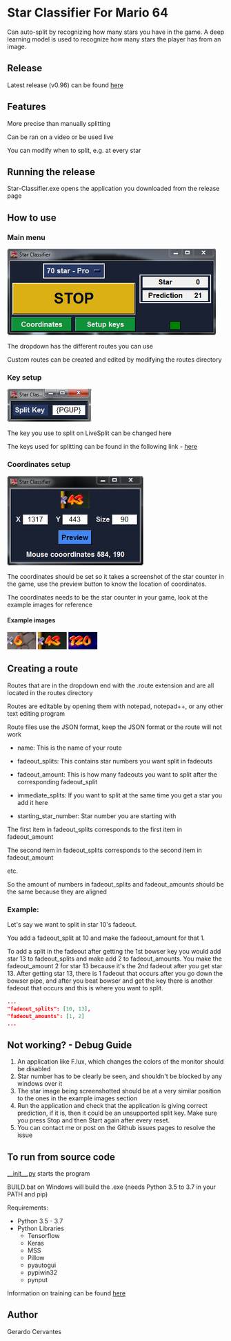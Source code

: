 # Star Classifier For Mario 64

Can auto-split by recognizing how many stars you have in the game.  A deep learning model is used to recognize how many stars the player has from an image.


## Release

Latest release (v0.96) can be found [here](https://github.com/gcervantes8/Star-Classifier-For-Mario-64/releases)



## Features


More precise than manually splitting

Can be ran on a video or be used live

You can modify when to split, e.g. at every star


## Running the release

Star-Classifier.exe opens the application you downloaded from the release page


## How to use

### Main menu

![Image of GUI main menu](images/MainMenu.png) 

The dropdown has the different routes you can use

Custom routes can be created and edited by modifying the routes directory


### Key setup

![Image of GUI key setup window ](images/Keysetup.png) 

The key you use to split on LiveSplit can be changed here

The keys used for splitting can be found in the following link - [here](https://docs.microsoft.com/en-us/dotnet/api/system.windows.forms.sendkeys?redirectedfrom=MSDN&view=netframework-4.7.2)



### Coordinates setup

![Image of GUI coordinates window ](images/Coordinates.png) 

The coordinates should be set so it takes a screenshot of the star counter in the game, use the preview button to know the location of coordinates.

The coordinates needs to be the star counter in your game, look at the example images for reference

 
#### Example images

![Example image cropped at the star counter ](images/one_digit.png) 
![Example image cropped at the star counter ](images/two_digit.png) 
![Example image cropped at the star counter ](images/three_digit.png)


 ## Creating a route

Routes that are in the dropdown end with the .route extension and are all located in the routes directory

Routes are editable by opening them with notepad, notepad++, or any other text editing program

Route files use the JSON format, keep the JSON format or the route will not work


* name:  This is the name of your route

* fadeout_splits: This contains star numbers you want split in fadeouts

* fadeout_amount: This is how many fadeouts you want to split after the corresponding fadeout_split

* immediate_splits: If you want to split at the same time you get a star you add it here

* starting_star_number: Star number you are starting with


The first item in fadeout_splits corresponds to the first item in fadeout_amount

The second item in fadeout_splits corresponds to the second item in fadeout_amount

etc.


So the amount of numbers in fadeout_splits and fadeout_amounts should be the same because they are aligned

### Example:

Let's say we want to split in star 10's fadeout. 
 
You add a fadeout_split at 10 and make the fadeout_amount for that 1.


To add a split in the fadeout after getting the 1st bowser key you would add star 13 to fadeout_splits and make add 2 to fadeout_amounts.
You make the fadeout_amount 2 for star 13 because it's the 2nd fadeout after you get star 13.
After getting star 13, there is 1 fadeout that occurs after you go down the bowser pipe, and after you beat bowser and get the key there is another fadeout that occurs and this is where you want to split.
 

```json
...
"fadeout_splits": [10, 13], 
"fadeout_amounts": [1, 2]
...
```

## Not working? - Debug Guide

1. An application like F.lux, which changes the colors of the monitor should be disabled
2. Star number has to be clearly be seen, and shouldn't be blocked by any windows over it
3. The star image being screenshotted should be at a very similar position to the ones in the example images section
4. Run the application and check that the application is giving correct prediction, if it is, then it could be an unsupported split key.  Make sure you press Stop and then Start again after every reset.  
5. You can contact me or post on the Github issues pages to resolve the issue



## To run from source code
[\_\_init\_\_.py](__init__.py) starts the program

BUILD.bat on Windows will build the .exe (needs Python 3.5 to 3.7 in your PATH and pip)

Requirements:
* Python 3.5 - 3.7
* Python Libraries
  * Tensorflow
  * Keras
  * MSS
  * Pillow
  * pyautogui
  * pypiwin32
  * pynput

Information on training can be found [here](https://github.com/gcervantes8/Star-Classifier-For-Mario-64/blob/master/src/train_model_code/README.md)

## Author
Gerardo Cervantes
